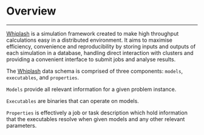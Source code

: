 # Overview

---

[Whiplash](http://whiplash.ethz.ch) is a simulation framework created
to make high throughput calculations easy in a distributed
environment. It aims to maximise efficiency, convenience and
reproducibility by storing inputs and outputs of each simulation in a
database, handling direct interaction with clusters and providing a
convenient interface to submit jobs and analyse results.

The [Whiplash](http://whiplash.ethz.ch) data schema is comprised of
three components: `models`, `executables`, and `properties`.

`Models` provide all relevant information for a given problem
instance.

`Executables` are binaries that can operate on models.

`Properties` is effectively a job or task description which hold
information that the executables resolve when given models and any
other relevant parameters.